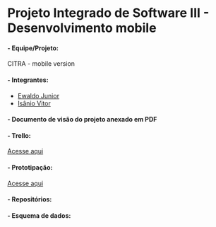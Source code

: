 # Projeto Integrado de Software III - Desenvolvimento mobile

#### - Equipe/Projeto:

CITRA - mobile version

#### - Integrantes:

- [Ewaldo Junior](https://github.com/ewaldojunior)
- [Isânio Vitor](https://github.com/isaniovitor)

#### - Documento de visão do projeto anexado em PDF

#### - Trello:

[Acesse aqui](https://trello.com/b/5nmDnbSI/pies-iii-citra)

#### - Prototipação:

[Acesse aqui](https://www.figma.com/file/OTZgiEHY2xUKu9HhWP7CoS/Mobile-CITRA?node-id=0%3A1)

#### - Repositórios:

#### - Esquema de dados:
